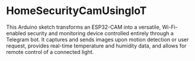 # HomeSecurityCamUsingIoT
This Arduino sketch transforms an ESP32-CAM into a versatile, Wi-Fi-enabled security and monitoring device controlled entirely through a Telegram bot. It captures and sends images upon motion detection or user request, provides real-time temperature and humidity data, and allows for remote control of a connected light.
